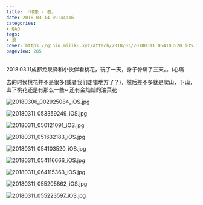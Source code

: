 ```yaml
---
title: 『印象 - 春』
date: 2018-03-14 09:44:16
categories:
- QAQ
tags:
- 浪
cover: https://qiniu.miiiku.xyz/attach/2018/03/20180311_054103520_iOS.jpg
pageview: 285
---
```


2018.03.11成都龙泉驿和小伙伴看桃花，玩了一天，身子骨痛了三天。。(心痛

去的时候桃花并不是很多(或者我们走错地方了？)，然后差不多就是爬山，下山，山下桃花还是有那么一些~ 还有金灿灿的油菜花

![20180306_002925084_iOS.jpg](//qiniu.miiiku.xyz/attach/2018/03/20180306_002925084_iOS.jpg)

![20180311_053359249_iOS.jpg](//qiniu.miiiku.xyz/attach/2018/03/20180311_053359249_iOS.jpg)

![20180311_050121091_iOS.jpg](//qiniu.miiiku.xyz/attach/2018/03/20180311_050121091_iOS.jpg)

![20180311_051632183_iOS.jpg](//qiniu.miiiku.xyz/attach/2018/03/20180311_051632183_iOS.jpg)

![20180311_054103520_iOS.jpg](//qiniu.miiiku.xyz/attach/2018/03/20180311_054103520_iOS.jpg)

![20180311_054116666_iOS.jpg](//qiniu.miiiku.xyz/attach/2018/03/20180311_054116666_iOS.jpg)

![20180311_064115363_iOS.jpg](//qiniu.miiiku.xyz/attach/2018/03/20180311_064115363_iOS.jpg)

![20180311_055205862_iOS.jpg](//qiniu.miiiku.xyz/attach/2018/03/20180311_055205862_iOS.jpg)

![20180311_055223597_iOS.jpg](//qiniu.miiiku.xyz/attach/2018/03/20180311_055223597_iOS.jpg)




